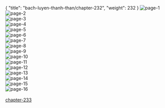 { "title": "bach-luyen-thanh-than/chapter-232", "weight": 232 }
<img src="bach-luyen-thanh-than_0232_01-c29824fe192b7ecd064093f443842385.webp" alt="page-1" origin="http://1.bp.blogspot.com/-Pss3kgAM3ck/Wvz3TL5IBRI/AAAAAAAAEbQ/HQwa_R60IqQdj2rJiUaIWeDl8EI2nZNIACLcBGAs/s1600/0001.jpg?imgmax=0"><br/>
<img src="bach-luyen-thanh-than_0232_02-36150972359217f5f01ed2f8227ae115.webp" alt="page-2" origin="http://1.bp.blogspot.com/-7HIYzk0bRx4/Wvz3T4T_AfI/AAAAAAAAEbY/qZIFprObx7QGp1TlOOsqgeA6sEkMmM1xgCLcBGAs/s1600/0002.jpg?imgmax=0"><br/>
<img src="bach-luyen-thanh-than_0232_03-4734cd9fdfeadc21b0aa6741852ae868.webp" alt="page-3" origin="http://1.bp.blogspot.com/-roJ5A4s0RCw/Wvz3T1ysBuI/AAAAAAAAEbU/295o6B9FYI0r0cN9uwc2uzO0656uaOSvwCLcBGAs/s1600/0003.jpg?imgmax=0"><br/>
<img src="bach-luyen-thanh-than_0232_04-007e5c3afd6897b4df2c0a8573337747.webp" alt="page-4" origin="http://1.bp.blogspot.com/-rumaD6ni2a4/Wvz3UTmP-jI/AAAAAAAAEbc/6Hvqrq3DEXI6I-9hZIPOcL_GKVk_HOavQCLcBGAs/s1600/0004.jpg?imgmax=0"><br/>
<img src="bach-luyen-thanh-than_0232_05-51bc9fdccd762bd6d8eeb6778df65c7a.webp" alt="page-5" origin="http://1.bp.blogspot.com/-3C0aFbw4hrs/Wvz3UZWOVkI/AAAAAAAAEbg/XZ7NN081IagM-a0PjPxi0kqr_KujT4X2gCLcBGAs/s1600/0005.jpg?imgmax=0"><br/>
<img src="bach-luyen-thanh-than_0232_06-859c3902f3f7f3d1bd3c0ce5fcc8700e.webp" alt="page-6" origin="http://1.bp.blogspot.com/-onPC1o-BoDM/Wvz3Ur7qLjI/AAAAAAAAEbk/4_sKztZbxloEZNyphjIlhYPjZFBEwtlRACLcBGAs/s1600/0006.jpg?imgmax=0"><br/>
<img src="bach-luyen-thanh-than_0232_07-1374c9748a13de915941afde5da08d93.webp" alt="page-7" origin="http://1.bp.blogspot.com/-INK3F0bX2oc/Wvz3U7jzl1I/AAAAAAAAEbo/ctR9S9krqFIEgVa2Uy5LHqsbCfQc9V2OQCLcBGAs/s1600/0007.jpg?imgmax=0"><br/>
<img src="bach-luyen-thanh-than_0232_08-475ca5febf7f3b8433876cd47b1476ce.webp" alt="page-8" origin="http://1.bp.blogspot.com/-ybN6gvFks6I/Wvz3VC7v1zI/AAAAAAAAEbs/qmAdTpgMgO8kUjxVey-fNbfpT2eKWX_3wCLcBGAs/s1600/0008.jpg?imgmax=0"><br/>
<img src="bach-luyen-thanh-than_0232_09-0e1aea0570cb7e413ba6288b65031c86.webp" alt="page-9" origin="http://1.bp.blogspot.com/-8wfRC15wKic/Wvz3VQblY1I/AAAAAAAAEb0/ClPrg4nTZvo9mCr4GWc91uDxhG43XL0PwCLcBGAs/s1600/0009.jpg?imgmax=0"><br/>
<img src="bach-luyen-thanh-than_0232_10-20cdd267e98e12924d4345f0bee3371b.webp" alt="page-10" origin="http://1.bp.blogspot.com/-2PuZNN_H2RY/Wvz3Vfb1aVI/AAAAAAAAEbw/7suUTY-Du2oh_gcZgS-Oc9DjN0PPEeGpwCLcBGAs/s1600/0010.jpg?imgmax=0"><br/>
<img src="bach-luyen-thanh-than_0232_11-207db14df2fdfeac31e5ee09fcaa48d5.webp" alt="page-11" origin="http://1.bp.blogspot.com/-Kdv-eiXboo0/Wvz3Vo8jQNI/AAAAAAAAEb4/ujtb1lT6E8A_gfoT3_S1ekarN6y0Yda7ACLcBGAs/s1600/0011.jpg?imgmax=0"><br/>
<img src="bach-luyen-thanh-than_0232_12-f16f05b6d3087f6aa60b32fe8b3e1510.webp" alt="page-12" origin="http://1.bp.blogspot.com/-rY7uzotuJFg/Wvz3XCjPlEI/AAAAAAAAEcA/0RR7wOqivbYViqw2fiLoii5oYBHM3ScsQCLcBGAs/s1600/0012.jpg?imgmax=0"><br/>
<img src="bach-luyen-thanh-than_0232_13-628301ab64fb23556dc00435623281ab.webp" alt="page-13" origin="http://1.bp.blogspot.com/-uSCSf0dGKlo/Wvz3XK26quI/AAAAAAAAEcE/rfHtefHyK6swQaegSncu7KlOFL50bDgIgCLcBGAs/s1600/0013.jpg?imgmax=0"><br/>
<img src="bach-luyen-thanh-than_0232_14-c70e1db45b8d2150d2e6c8106a4e52b7.webp" alt="page-14" origin="http://1.bp.blogspot.com/-hdKKwMwpJrU/Wvz3XCiAjLI/AAAAAAAAEb8/8rtWJP8fyBgfT5zbzS_0YEvvVIh-_Tc9gCLcBGAs/s1600/0014.jpg?imgmax=0"><br/>
<img src="bach-luyen-thanh-than_0232_15-9399886d7a0f7bf25ba23dd77c5c5a1d.webp" alt="page-15" origin="http://1.bp.blogspot.com/-GpIkmk_yseQ/Wvz3YAaJUiI/AAAAAAAAEcI/LH5LRBs8d7wsC16meTt6xWfArN8AqTZkACLcBGAs/s1600/0015.jpg?imgmax=0"><br/>
<img src="bach-luyen-thanh-than_0232_16-1000x1372-fa42ac5b934f5c7959ecf5a77e3657f7.webp" alt="page-16" origin="http://1.bp.blogspot.com/-d07onJgjZnM/Wvz3YpkbIhI/AAAAAAAAEcM/QCM064_jYAYHXrumXN0yodgtK4m_7IhGQCLcBGAs/s1600/0016.jpg?imgmax=0"><br/>
<br/><a class="nextchap" href="/bach-luyen-thanh-than/chapter-233">chapter-233</a>
